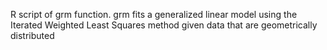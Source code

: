 
R script of grm function. grm fits a generalized linear model using the Iterated Weighted Least Squares method given data that are geometrically distributed

